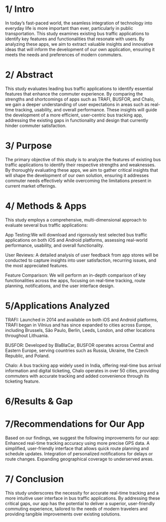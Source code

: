 #  1/ Intro   
In today’s fast-paced world, the seamless integration of technology into everyday life is more important than ever, particularly in public transportation. This study examines existing bus traffic applications to identify key features and functionalities that resonate with users. By analyzing these apps, we aim to extract valuable insights and innovative ideas that will inform the development of our own application, ensuring it meets the needs and preferences of modern commuters.
# 2/ Abstract  
This study evaluates leading bus traffic applications to identify essential features that enhance the commuter experience. By comparing the strengths and shortcomings of apps such as TRAFI, BUSFOR, and Chalo, we gain a deeper understanding of user expectations in areas such as real-time tracking, usability, and overall performance. These insights will guide the development of a more efficient, user-centric bus tracking app, addressing the existing gaps in functionality and design that currently hinder commuter satisfaction.
# 3/ Purpose  
The primary objective of this study is to analyze the features of existing bus traffic applications to identify their respective strengths and weaknesses. By thoroughly evaluating these apps, we aim to gather critical insights that will shape the development of our own solution, ensuring it addresses commuter needs effectively while overcoming the limitations present in current market offerings.  
# 4/ Methods & Apps  
This study employs a comprehensive, multi-dimensional approach to evaluate several bus traffic applications:

App Testing:We will download and rigorously test selected bus traffic applications on both iOS and Android platforms, assessing real-world performance, usability, and overall functionality.

User Reviews: A detailed analysis of user feedback from app stores will be conducted to capture insights into user satisfaction, recurring issues, and the most appreciated features.

Feature Comparison: We will perform an in-depth comparison of key functionalities across the apps, focusing on real-time tracking, route planning, notifications, and the user interface design. 

# 5/Applications Analyzed  
TRAFI: Launched in 2014 and available on both iOS and Android platforms, TRAFI began in Vilnius and has since expanded to cities across Europe, including Brussels, São Paulo, Berlin, Leeds, London, and other locations throughout Lithuania.

BUSFOR: Developed by BlaBlaCar, BUSFOR operates across Central and Eastern Europe, serving countries such as Russia, Ukraine, the Czech Republic, and Poland.

Chalo: A bus tracking app widely used in India, offering real-time bus arrival information and digital ticketing, Chalo operates in over 50 cities, providing commuters with accurate tracking and added convenience through its ticketing feature. 

# 6/Results & Gap  


# 7/Recommendations for Our App  
Based on our findings, we suggest the following improvements for our app:
 Enhanced real-time tracking accuracy using more precise GPS data.
 A simplified, user-friendly interface that allows quick route planning and schedule updates.
 Integration of personalized notifications for delays or route changes.
 Expanding geographical coverage to underserved areas. 
# 7/ Conclusion
This study underscores the necessity for accurate real-time tracking and a more intuitive user interface in bus traffic applications. By addressing these critical gaps, our app has the potential to deliver a superior, user-friendly commuting experience, tailored to the needs of modern travelers and providing tangible improvements over existing solutions.
